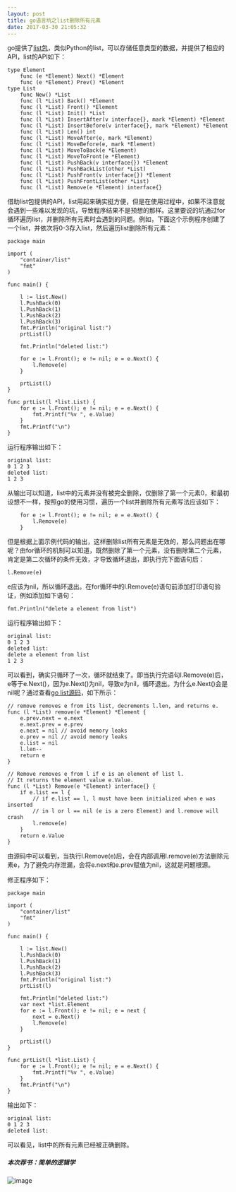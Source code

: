 ```yaml
---
layout: post
title: go语言坑之list删除所有元素
date: 2017-03-30 21:05:32
---
```


go提供了[list包](https://golang.org/pkg/container/list/)，类似Python的list，可以存储任意类型的数据，并提供了相应的API，list的API如下：

```
type Element
    func (e *Element) Next() *Element
    func (e *Element) Prev() *Element
type List
    func New() *List
    func (l *List) Back() *Element
    func (l *List) Front() *Element
    func (l *List) Init() *List
    func (l *List) InsertAfter(v interface{}, mark *Element) *Element
    func (l *List) InsertBefore(v interface{}, mark *Element) *Element
    func (l *List) Len() int
    func (l *List) MoveAfter(e, mark *Element)
    func (l *List) MoveBefore(e, mark *Element)
    func (l *List) MoveToBack(e *Element)
    func (l *List) MoveToFront(e *Element)
    func (l *List) PushBack(v interface{}) *Element
    func (l *List) PushBackList(other *List)
    func (l *List) PushFront(v interface{}) *Element
    func (l *List) PushFrontList(other *List)
    func (l *List) Remove(e *Element) interface{}
```

借助list包提供的API，list用起来确实挺方便，但是在使用过程中，如果不注意就会遇到一些难以发现的坑，导致程序结果不是预想的那样。这里要说的坑通过for循环遍历list，并删除所有元素时会遇到的问题。例如，下面这个示例程序创建了一个list，并依次将0-3存入list，然后遍历list删除所有元素：

```
package main

import (
    "container/list"
    "fmt"
)

func main() {

    l := list.New()
    l.PushBack(0)
    l.PushBack(1)
    l.PushBack(2)
    l.PushBack(3)
    fmt.Println("original list:")
    prtList(l)

    fmt.Println("deleted list:")

    for e := l.Front(); e != nil; e = e.Next() {
        l.Remove(e)
    }

    prtList(l)
}

func prtList(l *list.List) {
    for e := l.Front(); e != nil; e = e.Next() {
        fmt.Printf("%v ", e.Value)
    }
    fmt.Printf("\n")
}

```

运行程序输出如下：

```
original list:
0 1 2 3 
deleted list:
1 2 3 
```

从输出可以知道，list中的元素并没有被完全删除，仅删除了第一个元素0，和最初设想不一样，按照go的使用习惯，遍历一个list并删除所有元素写法应该如下：

```
    for e := l.Front(); e != nil; e = e.Next() {
        l.Remove(e)
    }
```

但是根据上面示例代码的输出，这样删除list所有元素是无效的，那么问题出在哪呢？由for循环的机制可以知道，既然删除了第一个元素，没有删除第二个元素，肯定是第二次循环的条件无效，才导致循环退出，即执行完下面语句后：

```
l.Remove(e)
```

e应该为nil，所以循环退出。在for循环中的l.Remove(e)语句前添加打印语句验证，例如添加如下语句：

```
fmt.Println("delete a element from list")
```

运行程序输出如下：

```
original list:
0 1 2 3 
deleted list:
delete a element from list
1 2 3 
```

可以看到，确实只循环了一次，循环就结束了。即当执行完语句l.Remove(e)后，e等于e.Next()，因为e.Next()为nil，导致e为nil，循环退出。为什么e.Next()会是nil呢？通过查看[go list源码](https://golang.org/src/container/list/list.go?s=2989:3034#L111)，如下所示：

```
// remove removes e from its list, decrements l.len, and returns e.
func (l *List) remove(e *Element) *Element {
    e.prev.next = e.next
    e.next.prev = e.prev
    e.next = nil // avoid memory leaks
    e.prev = nil // avoid memory leaks
    e.list = nil
    l.len--
    return e
}

// Remove removes e from l if e is an element of list l.
// It returns the element value e.Value.
func (l *List) Remove(e *Element) interface{} {
    if e.list == l {
        // if e.list == l, l must have been initialized when e was inserted
        // in l or l == nil (e is a zero Element) and l.remove will crash
        l.remove(e)
    }
    return e.Value
}
```

由源码中可以看到，当执行l.Remove(e)后，会在内部调用l.remove(e)方法删除元素e，为了避免内存泄漏，会将e.next和e.prev赋值为nil，这就是问题根源。

修正程序如下：

```
package main

import (
    "container/list"
    "fmt"
)

func main() {

    l := list.New()
    l.PushBack(0)
    l.PushBack(1)
    l.PushBack(2)
    l.PushBack(3)
    fmt.Println("original list:")
    prtList(l)

    fmt.Println("deleted list:")
    var next *list.Element
    for e := l.Front(); e != nil; e = next {
        next = e.Next()
        l.Remove(e)
    }

    prtList(l)
}

func prtList(l *list.List) {
    for e := l.Front(); e != nil; e = e.Next() {
        fmt.Printf("%v ", e.Value)
    }
    fmt.Printf("\n")
}
```

输出如下：

```
original list:
0 1 2 3 
deleted list:

```

可以看见，list中的所有元素已经被正确删除。


##### 本次荐书：简单的逻辑学

![image](https://img11.360buyimg.com/n7/g13/M00/02/0C/rBEhVFHH3pQIAAAAAAKTTiqtzRgAAAdwQPlQ0wAApNm358.jpg)

